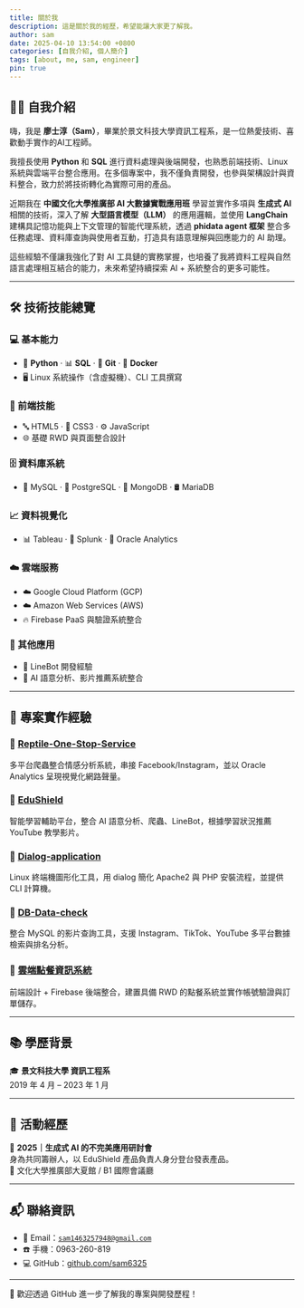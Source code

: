```yaml
---
title: 關於我
description: 這是關於我的經歷，希望能讓大家更了解我。
author: sam
date: 2025-04-10 13:54:00 +0800
categories: [自我介紹, 個人簡介]
tags: [about, me, sam, engineer]
pin: true
---
```


## 🙋‍♂️ 自我介紹

嗨，我是 **廖士淳（Sam）**，畢業於景文科技大學資訊工程系，是一位熱愛技術、喜歡動手實作的AI工程師。

我擅長使用 **Python** 和 **SQL** 進行資料處理與後端開發，也熟悉前端技術、Linux 系統與雲端平台整合應用。在多個專案中，我不僅負責開發，也參與架構設計與資料整合，致力於將技術轉化為實際可用的產品。

近期我在 **中國文化大學推廣部 AI 大數據實戰應用班** 學習並實作多項與 **生成式 AI** 相關的技術，深入了解 **大型語言模型（LLM）** 的應用邏輯，並使用 **LangChain** 建構具記憶功能與上下文管理的智能代理系統，透過 **phidata agent 框架** 整合多任務處理、資料庫查詢與使用者互動，打造具有語意理解與回應能力的 AI 助理。

這些經驗不僅讓我強化了對 AI 工具鏈的實務掌握，也培養了我將資料工程與自然語言處理相互結合的能力，未來希望持續探索 AI + 系統整合的更多可能性。


---

## 🛠 技術技能總覽

### 💻 基本能力
- 🐍 **Python** ‧ 📊 **SQL** ‧ 🔧 **Git** ‧ 🐳 **Docker**
- 🖥️ Linux 系統操作（含虛擬機）、CLI 工具撰寫

### 🎨 前端技能
- 🔤 HTML5 ‧ 🎨 CSS3 ‧ ⚙️ JavaScript
- 🌐 基礎 RWD 與頁面整合設計

### 🗄 資料庫系統
- 🐬 MySQL ‧ 🐘 PostgreSQL ‧ 🍃 MongoDB ‧ 🛢️ MariaDB

### 📈 資料視覺化
- 📊 Tableau ‧ 🔎 Splunk ‧ 🧮 Oracle Analytics

### ☁️ 雲端服務
- ☁️ Google Cloud Platform (GCP)
- ☁️ Amazon Web Services (AWS)
- 🔥 Firebase PaaS 與驗證系統整合

### 🤖 其他應用
- 💬 LineBot 開發經驗
- 🧠 AI 語意分析、影片推薦系統整合

---

## 💼 專案實作經驗

### 🔹 [Reptile-One-Stop-Service](https://github.com/sam6325/Reptile-One-Stop-Service)
多平台爬蟲整合情感分析系統，串接 Facebook/Instagram，並以 Oracle Analytics 呈現視覺化網路聲量。

### 🔹 [EduShield](https://github.com/sam6325/EduShield)
智能學習輔助平台，整合 AI 語意分析、爬蟲、LineBot，根據學習狀況推薦 YouTube 教學影片。

### 🔹 [Dialog-application](https://github.com/sam6325/Dialog-application)
Linux 終端機圖形化工具，用 dialog 簡化 Apache2 與 PHP 安裝流程，並提供 CLI 計算機。

### 🔹 [DB-Data-check](https://github.com/sam6325/DB-Data-check)
整合 MySQL 的影片查詢工具，支援 Instagram、TikTok、YouTube 多平台數據檢索與排名分析。

### 🔹 [雲端點餐資訊系統](https://drive.google.com/file/d/1NmvvboMDECRMBewST7f6lEuh0du_47mQ/view)
前端設計 + Firebase 後端整合，建置具備 RWD 的點餐系統並實作帳號驗證與訂單儲存。

---

## 📚 學歷背景

🎓 **景文科技大學 資訊工程系**  
2019 年 4 月 – 2023 年 1 月

---

## 🎤 活動經歷

📅 **2025｜生成式 AI 的不完美應用研討會**  
身為共同籌辦人，以 EduShield 產品負責人身分登台發表產品。  
📍 文化大學推廣部大夏館 / B1 國際會議廳

---

## 📬 聯絡資訊

- 📧 Email：[`sam1463257948@gmail.com`](mailto:sam1463257948@gmail.com)
- ☎️ 手機：0963-260-819  
- 💻 GitHub：[github.com/sam6325](https://github.com/sam6325)

---

🔗 歡迎透過 GitHub 進一步了解我的專案與開發歷程！
